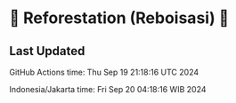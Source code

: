 
# 🌳 Reforestation (Reboisasi) 🌲

## Last Updated

GitHub Actions time: Thu Sep 19 21:18:16 UTC 2024

Indonesia/Jakarta time: Fri Sep 20 04:18:16 WIB 2024
